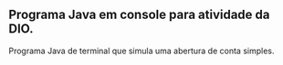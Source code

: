 ## Programa Java em console para atividade da DIO.

Programa Java de terminal que simula uma abertura de conta simples.
